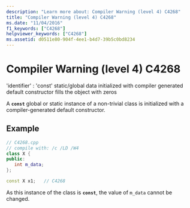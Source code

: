 ```yaml
---
description: "Learn more about: Compiler Warning (level 4) C4268"
title: "Compiler Warning (level 4) C4268"
ms.date: "11/04/2016"
f1_keywords: ["C4268"]
helpviewer_keywords: ["C4268"]
ms.assetid: d0511e80-904f-4ee1-b4d7-39b5c0bd8234
---
```

# Compiler Warning (level 4) C4268

'identifier' : 'const' static/global data initialized with compiler generated default constructor fills the object with zeros

A **`const`** global or static instance of a non-trivial class is initialized with a compiler-generated default constructor.

## Example

```cpp
// C4268.cpp
// compile with: /c /LD /W4
class X {
public:
   int m_data;
};

const X x1;   // C4268
```

As this instance of the class is **`const`**, the value of `m_data` cannot be changed.
